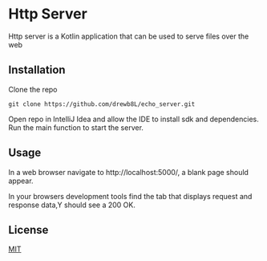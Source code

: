 
# Http Server
Http server is a Kotlin application that can be used to serve files over the web

## Installation


Clone the repo
```git
git clone https://github.com/drewb8L/echo_server.git
```
Open repo in IntelliJ Idea and allow the IDE to install sdk and dependencies.
Run the main function to start the server.

## Usage
In a web browser navigate to http://localhost:5000/, a blank page should appear.

In your browsers development tools find the tab that displays request and response data,Y should see a 200 OK.


## License
[MIT](https://choosealicense.com/licenses/mit/)